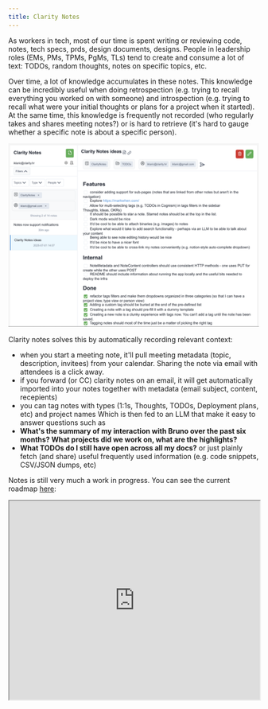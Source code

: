 ```yaml
---
title: Clarity Notes
---
```


As workers in tech, most of our time is spent writing or reviewing code, notes, tech specs, prds, design documents, designs. People in leadership roles (EMs, PMs, TPMs, PgMs, TLs) tend to create and consume a lot of text: TODOs, random thoughts, notes on specific topics, etc. 


Over time, a lot of knowledge accumulates in these notes. This knowledge can be incredibly useful when doing retrospection (e.g. trying to recall everything you worked on with someone) and introspection (e.g. trying to recall what were your initial thoughts or plans for a project when it started). At the same time, this knowledge is frequently not recorded (who regularly takes and shares meeting notes?) or is hard to retrieve (it's hard to gauge whether a specific note is about a specific person).

![image](main_screen.png)

Clarity notes solves this by automatically recording relevant context:
  * when you start a meeting note, it'll pull meeting metadata (topic, description, invitees) from your calendar. Sharing the note via email with attendees is a click away.
  * if you forward (or CC) clarity notes on an email, it will get automatically imported into your notes together with metadata (email subject, content, recepients)
  * you can tag notes with types (1:1s, Thoughts, TODOs, Deployment plans, etc) and project names
Which is then fed to an LLM that make it easy to answer questions such as
  * __What's the summary of my interaction with Bruno over the past six months? What projects did we work on, what are the highlights?__
  * __What TODOs do I still have open across all my docs?__
or just plainly fetch (and share) useful frequently used information (e.g. code snippets, CSV/JSON dumps, etc)

Notes is still very much a work in progress. You can see the current roadmap [here](https://notes.clarity.hr/public-notes/9a99169c-1dee-4869-b4be-3da46cac418d): 

<iframe src="https://notes.clarity.hr/public-notes/9a99169c-1dee-4869-b4be-3da46cac418d" width="100%" height="400"></iframe>
